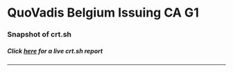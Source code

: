 # QuoVadis Belgium Issuing CA G1
### Snapshot of crt.sh
##### Click [here](https://crt.sh/?q=27EBACD86DD3BF86143DA4342861031A57CF3FA414D40A86E669C3F4F1D8CF24) for a live crt.sh report

---
